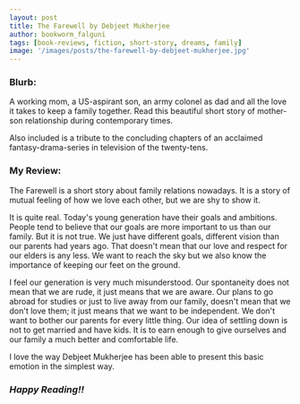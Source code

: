 ```yaml
---
layout: post
title: The Farewell by Debjeet Mukherjee
author: bookworm_falguni
tags: [book-reviews, fiction, short-story, dreams, family]
image: '/images/posts/the-farewell-by-debjeet-mukherjee.jpg'
---
```

### **Blurb:**
A working mom, a US-aspirant son, an army colonel as dad and all the love it takes to keep a family together. Read this beautiful short story of mother-son relationship during contemporary times.

Also included is a tribute to the concluding chapters of an acclaimed fantasy-drama-series in television of the twenty-tens. 

### **My Review:**
The Farewell is a short story about family relations nowadays. It is a story of mutual feeling of how we love each other, but we are shy to show it.

It is quite real. Today's young generation have their goals and ambitions. People tend to believe that our goals are more important to us than our family. But it is not true. We just have different goals, different vision than our parents had years ago. That doesn't mean that our love and respect for our elders is any less. We want to reach the sky but we also know the importance of keeping our feet on the ground.

I feel our generation is very much misunderstood. 
Our spontaneity does not mean that we are rude, it just means that we are aware. 
Our plans to go abroad for studies or just to live away from our family, doesn't mean that we don't love them; it just means that we want to be independent. We don't want to bother our parents for every little thing. 
Our idea of settling down is not to get married and have kids. It is to earn enough to give ourselves and our family a much better and comfortable life.

I love the way Debjeet Mukherjee has been able to present this basic emotion in the simplest way.

### ***Happy Reading!!***
